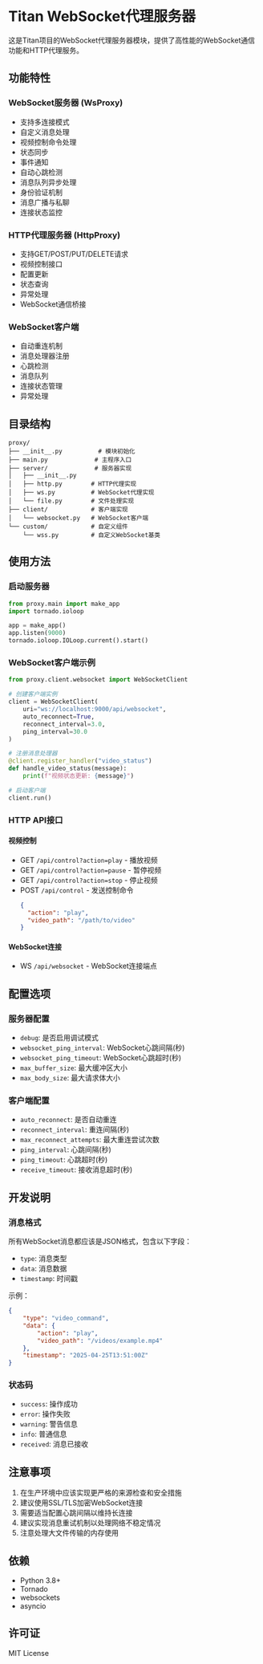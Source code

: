 # Titan WebSocket代理服务器

这是Titan项目的WebSocket代理服务器模块，提供了高性能的WebSocket通信功能和HTTP代理服务。

## 功能特性

### WebSocket服务器 (WsProxy)
- 支持多连接模式
- 自定义消息处理
- 视频控制命令处理
- 状态同步
- 事件通知
- 自动心跳检测
- 消息队列异步处理
- 身份验证机制
- 消息广播与私聊
- 连接状态监控

### HTTP代理服务器 (HttpProxy)
- 支持GET/POST/PUT/DELETE请求
- 视频控制接口
- 配置更新
- 状态查询
- 异常处理
- WebSocket通信桥接

### WebSocket客户端
- 自动重连机制
- 消息处理器注册
- 心跳检测
- 消息队列
- 连接状态管理
- 异常处理

## 目录结构

```
proxy/
├── __init__.py          # 模块初始化
├── main.py             # 主程序入口
├── server/             # 服务器实现
│   ├── __init__.py
│   ├── http.py        # HTTP代理实现
│   ├── ws.py          # WebSocket代理实现
│   └── file.py        # 文件处理实现
├── client/            # 客户端实现
│   └── websocket.py   # WebSocket客户端
└── custom/            # 自定义组件
    └── wss.py         # 自定义WebSocket基类
```

## 使用方法

### 启动服务器

```python
from proxy.main import make_app
import tornado.ioloop

app = make_app()
app.listen(9000)
tornado.ioloop.IOLoop.current().start()
```

### WebSocket客户端示例

```python
from proxy.client.websocket import WebSocketClient

# 创建客户端实例
client = WebSocketClient(
    uri="ws://localhost:9000/api/websocket",
    auto_reconnect=True,
    reconnect_interval=3.0,
    ping_interval=30.0
)

# 注册消息处理器
@client.register_handler("video_status")
def handle_video_status(message):
    print(f"视频状态更新: {message}")

# 启动客户端
client.run()
```

### HTTP API接口

#### 视频控制
- GET `/api/control?action=play` - 播放视频
- GET `/api/control?action=pause` - 暂停视频
- GET `/api/control?action=stop` - 停止视频
- POST `/api/control` - 发送控制命令
  ```json
  {
    "action": "play",
    "video_path": "/path/to/video"
  }
  ```

#### WebSocket连接
- WS `/api/websocket` - WebSocket连接端点

## 配置选项

### 服务器配置
- `debug`: 是否启用调试模式
- `websocket_ping_interval`: WebSocket心跳间隔(秒)
- `websocket_ping_timeout`: WebSocket心跳超时(秒)
- `max_buffer_size`: 最大缓冲区大小
- `max_body_size`: 最大请求体大小

### 客户端配置
- `auto_reconnect`: 是否自动重连
- `reconnect_interval`: 重连间隔(秒)
- `max_reconnect_attempts`: 最大重连尝试次数
- `ping_interval`: 心跳间隔(秒)
- `ping_timeout`: 心跳超时(秒)
- `receive_timeout`: 接收消息超时(秒)

## 开发说明

### 消息格式
所有WebSocket消息都应该是JSON格式，包含以下字段：
- `type`: 消息类型
- `data`: 消息数据
- `timestamp`: 时间戳

示例：
```json
{
    "type": "video_command",
    "data": {
        "action": "play",
        "video_path": "/videos/example.mp4"
    },
    "timestamp": "2025-04-25T13:51:00Z"
}
```

### 状态码
- `success`: 操作成功
- `error`: 操作失败
- `warning`: 警告信息
- `info`: 普通信息
- `received`: 消息已接收

## 注意事项

1. 在生产环境中应该实现更严格的来源检查和安全措施
2. 建议使用SSL/TLS加密WebSocket连接
3. 需要适当配置心跳间隔以维持长连接
4. 建议实现消息重试机制以处理网络不稳定情况
5. 注意处理大文件传输的内存使用

## 依赖

- Python 3.8+
- Tornado
- websockets
- asyncio

## 许可证

MIT License
